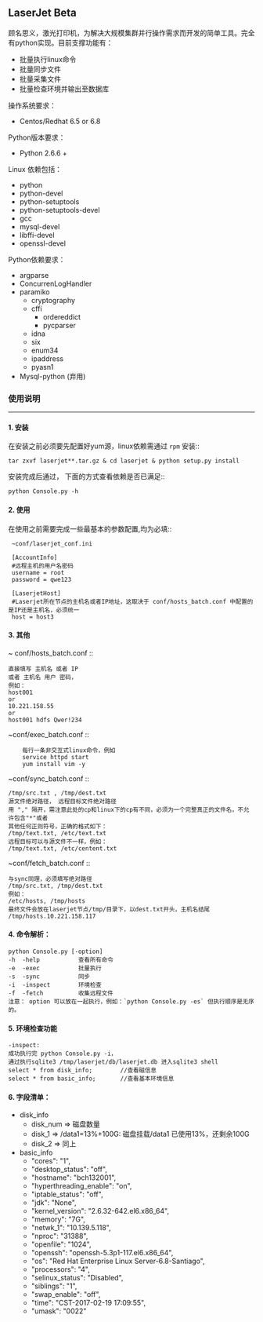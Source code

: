 ## LaserJet Beta

顾名思义，激光打印机，为解决大规模集群并行操作需求而开发的简单工具。完全有python实现。目前支撑功能有：
 * 批量执行linux命令
 * 批量同步文件
 * 批量采集文件
 * 批量检查环境并输出至数据库

操作系统要求：
 * Centos/Redhat 6.5 or 6.8

Python版本要求：
 * Python 2.6.6 +

Linux 依赖包括：
 * python
 * python-devel
 * python-setuptools
 * python-setuptools-devel
 * gcc
 * mysql-devel
 * libffi-devel
 * openssl-devel

Python依赖要求：
 * argparse
 * ConcurrenLogHandler
 * paramiko
    * cryptography
    * cffi
        * ordereddict
        * pycparser
    * idna
    * six
    * enum34
    * ipaddress
    * pyasn1
 * Mysql-python (弃用)


### 使用说明

---

#### 1. 安装


在安装之前必须要先配置好yum源，linux依赖需通过 ``rpm`` 安装::

```
tar zxvf laserjet**.tar.gz & cd laserjet & python setup.py install
```
    

安装完成后通过， 下面的方式查看依赖是否已满足::

```
python Console.py -h
```

#### 2. 使用


在使用之前需要完成一些最基本的参数配置,均为必填::

```
 ~conf/laserjet_conf.ini

 [AccountInfo]
 #远程主机的用户名密码
 username = root
 password = qwe123

 [LaserjetHost]
 #Laserjet所在节点的主机名或者IP地址，这取决于 conf/hosts_batch.conf 中配置的是IP还是主机名，必须统一
 host = host3
```

#### 3. 其他

~ conf/hosts_batch.conf ::

```
直接填写 主机名 或者 IP
或者 主机名 用户 密码，
例如：
host001
or
10.221.158.55
or
host001 hdfs Qwer!234
```

~conf/exec_batch.conf ::

```
    每行一条非交互式linux命令，例如
    service httpd start
    yum install vim -y
```

~conf/sync_batch.conf ::
    
```
/tmp/src.txt , /tmp/dest.txt    
源文件绝对路径， 远程目标文件绝对路径
用 "," 隔开，需注意此处的cp和linux下的cp有不同，必须为一个完整真正的文件名，不允许包含"*"或者
其他任何正则符号，正确的格式如下：
/tmp/text.txt, /etc/text.txt
远程目标可以与源文件不一样，例如：
/tmp/text.txt, /etc/centent.txt
```

~conf/fetch_batch.conf ::

```
与sync同理，必须填写绝对路径
/tmp/src.txt, /tmp/dest.txt
例如：
/etc/hosts, /tmp/hosts
最终文件会放在laserjet节点/tmp/目录下，以dest.txt开头，主机名结尾
/tmp/hosts.10.221.158.117
```
    

#### 4. 命令解析：

```
python Console.py [-option]
-h  -help           查看所有命令
-e  -exec           批量执行
-s  -sync           同步
-i  -inspect        环境检查
-f  -fetch          收集远程文件
注意： option 可以放在一起执行，例如：`python Console.py -es` 但执行顺序是无序的。
```

#### 5. 环境检查功能
```
-inspect:
成功执行完 python Console.py -i，
通过执行sqlite3 /tmp/laserjet/db/laserjet.db 进入sqlite3 shell
select * from disk_info;        //查看磁信息
select * from basic_info;       //查看基本环境信息
```

#### 6. 字段清单：
* disk_info
    * disk_num => 磁盘数量
    * disk_1 => /data1=13%+100G: 磁盘挂载/data1 已使用13%，还剩余100G
    * disk_2 => 同上
* basic_info
    * "cores": "1",
    * "desktop_status": "off",
    * "hostname": "bch132001",
    * "hyperthreading_enable": "on",
    * "iptable_status": "off",
    * "jdk": "None",
    * "kernel_version": "2.6.32-642.el6.x86_64",
    * "memory": "7G",
    * "netwk_1": "10.139.5.118",
    * "nproc": "31388",
    * "openfile": "1024",
    * "openssh": "openssh-5.3p1-117.el6.x86_64",
    * "os": "Red Hat Enterprise Linux Server-6.8-Santiago",
    * "processors": "4",
    * "selinux_status": "Disabled",
    * "siblings": "1",
    * "swap_enable": "off",
    * "time": "CST-2017-02-19 17:09:55",
    * "umask": "0022"
